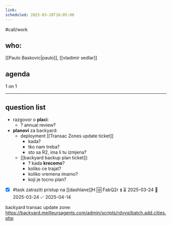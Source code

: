 ```yaml
---
link: 
scheduled: 2025-03-20T16:05:00
---
```

#call/work

## who: 
[[Paulo Baskovic|paulo]], [[vladimir sedlar]]
## agenda

1 on 1

---
## question list

- razgovor o **placi**:
	- ? annual review?
- **planovi** za backyard:
	- deployment [[Transac Zones update ticket]]
		- kada?
		- tko nam treba?
		- sto sa R2, ima li tu izmjena?
	- [[backyard backup plan ticket]]:
		- ? kada **krecemo**?
		- koliko ce trajat?
		- koliko vremena imamo?
		- koji je tocno plan?


- [x] #task zatraziti pristup na [[dashlane]]H 🆔 FabQ2r ⏫ ⏳ 2025-03-24 📅 2025-03-24 ✅ 2025-04-14

backyard transac update zone:
https://backyard.meilleursagents.com/admin/scripts/rdvvq/batch.add.cities.php